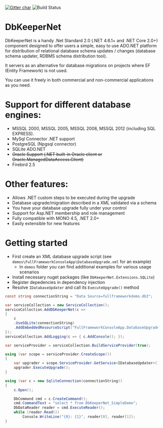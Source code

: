 [![Gitter char](https://badges.gitter.im/gitterHQ/gitter.png)](https://gitter.im/dbkeepernet/Lobby)
![Build Status](http://jenkinks-srv.northeurope.cloudapp.azure.com:8080/buildStatus/icon?job=Real%20projects/DbKeeperNet/master)

# DbKeeperNet

DbKeeperNet is a handy .Net Standard 2.0 (.NET 4.6.1+ and .NET Core 2.0+) component designed to offer users a simple, 
easy to use ADO.NET platform for distribution of relational database schema updates 
/ changes (database schema updater, RDBMS schema distribution tool).

It servers as an alternative for database migrations on projects where EF (Entity Framework) is not used.

You can use it freely in both commercial and non-commercial applications as you need.

# Support for different database engines:

* MSSQL 2000, MSSQL 2005, MSSQL 2008, MSSQL 2012 (including SQL EXPRESS).
* MySql Connector .NET support
* PostgreSQL (Npgsql connector)
* SQLite ADO.NET
* ~~Oracle Support (.NET built-in Oracle client or Oracle.ManagedDataAccess.Client)~~
* Firebird 2.5

# Other features:

* Allows .NET custom steps to be executed during the upgrade
* Database upgrade/migration described in a XML validated via a schema
* You have your database upgrade fully under your control
* Support for Asp.NET membership and role management
* Fully compatible with MONO 4.5, .NET 2.0+
* Easily extensible for new features

# Getting started

* First create an XML database upgrade script (see `demos\FullFrameworkConsoleApp\DatabaseUpgrade.xml` for an example)
  * In `demos` folder you can find additional examples for various usage scenarios
* Install necessary nuget packages (like `DbKeeperNet.Extensions.SQLite`)
* Register depedencies in dependency injection
* Resolve `IDatabaseUpdater` and call its `ExecuteUpgrade()` method

```csharp
const string connectionString = "Data Source=fullframeworkdemo.db3";

var serviceCollection = new ServiceCollection();
serviceCollection.AddDbKeeperNet(c =>
{
    c
    .UseSQLite(connectionString)
    .AddEmbeddedResourceScript("FullFrameworkConsoleApp.DatabaseUpgrade.xml,FullFrameworkConsoleApp");
});
serviceCollection.AddLogging(c => { c.AddConsole(); });

var serviceProvider = serviceCollection.BuildServiceProvider(true);

using (var scope = serviceProvider.CreateScope())
{
    var upgrader = scope.ServiceProvider.GetService<IDatabaseUpdater>();
    upgrader.ExecuteUpgrade();
}

using (var c = new SqliteConnection(connectionString))
{
    c.Open();

    DbCommand cmd = c.CreateCommand();
    cmd.CommandText = "select * from DbKeeperNet_SimpleDemo";
    DbDataReader reader = cmd.ExecuteReader();
    while (reader.Read())
        Console.WriteLine("{0}: {1}", reader[0], reader[1]);
}
```
